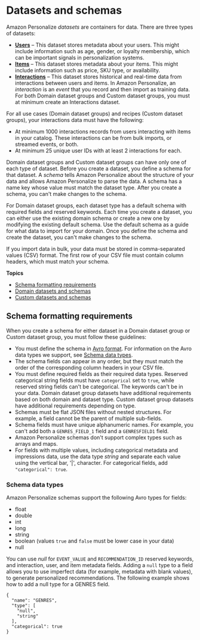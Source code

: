 # Datasets and schemas<a name="how-it-works-dataset-schema"></a>

Amazon Personalize *datasets* are containers for data\. There are three types of datasets:
+ [**Users**](users-datasets.md) – This dataset stores metadata about your users\. This might include information such as age, gender, or loyalty membership, which can be important signals in personalization systems\.
+ [**Items**](items-datasets.md) – This dataset stores metadata about your items\. This might include information such as price, SKU type, or availability\.
+ [**Interactions**](interactions-datasets.md) – This dataset stores historical and real\-time data from interactions between users and items\. In Amazon Personalize, an *interaction* is an *event* that you record and then import as training data\. For both Domain dataset groups and Custom dataset groups, you must at minimum create an Interactions dataset\.

For all use cases \(Domain dataset groups\) and recipes \(Custom dataset groups\), your interactions data must have the following: 
+ At minimum 1000 interactions records from users interacting with items in your catalog\. These interactions can be from bulk imports, or streamed events, or both\.
+ At minimum 25 unique user IDs with at least 2 interactions for each\.

Domain dataset groups and Custom dataset groups can have only one of each type of dataset\. Before you create a dataset, you define a schema for that dataset\. A *schema* tells Amazon Personalize about the structure of your data and allows Amazon Personalize to parse the data\. A schema has a name key whose value must match the dataset type\. After you create a schema, you can't make changes to the schema\. 

 For Domain dataset groups, each dataset type has a default schema with required fields and reserved keywords\. Each time you create a dataset, you can either use the existing domain schema or create a new one by modifying the existing default schema\. Use the default schema as a guide for what data to import for your domain\. Once you define the schema and create the dataset, you can't make changes to the schema\. 

If you import data in bulk, your data must be stored in comma\-separated values \(CSV\) format\. The first row of your CSV file must contain column headers, which must match your schema\. 

**Topics**
+ [Schema formatting requirements](#general-schema-requirements)
+ [Domain datasets and schemas](domain-datasets-and-schemas.md)
+ [Custom datasets and schemas](custom-datasets-and-schemas.md)

## Schema formatting requirements<a name="general-schema-requirements"></a>

When you create a schema for either dataset in a Domain dataset group or Custom dataset group, you must follow these guidelines:
+  You must define the schema in [Avro format](https://docs.oracle.com/database/nosql-12.1.3.0/GettingStartedGuide/avroschemas.html)\. For information on the Avro data types we support, see [Schema data types](#personalize-datatypes)\.
+ The schema fields can appear in any order, but they must match the order of the corresponding column headers in your CSV file\.
+ You must define required fields as their required data types\. Reserved categorical string fields must have `categorical` set to `true`, while reserved string fields can't be categorical\. The keywords can't be in your data\. Domain dataset group datasets have additional requirements based on both domain and dataset type\. Custom dataset group datasets have additional requirements depending on type\.
+  Schemas must be flat JSON files without nested structures\. For example, a field cannot be the parent of multiple sub\-fields\. 
+  Schema fields must have unique alphanumeric names\. For example, you can't add both a `GENRES_FIELD_1` field and a `GENRESFIELD1` field\. 
+ Amazon Personalize schemas don't support complex types such as arrays and maps\.
+ For fields with multiple values, including categorical metadata and impressions data, use the data type *string* and separate each value using the vertical bar, '\|', character\. For categorical fields, add `"categorical": true`\.

### Schema data types<a name="personalize-datatypes"></a>

Amazon Personalize schemas support the following Avro types for fields:
+ float
+ double
+ int
+ long
+ string
+ boolean \(values `true` and `false` must be lower case in your data\)
+ null

 You can use *null* for `EVENT_VALUE` and `RECOMMENDATION_ID` reserved keywords, and interaction, user, and item metadata fields\. Adding a `null` type to a field allows you to use imperfect data \(for example, metadata with blank values\), to generate personalized recommendations\. The following example shows how to add a null type for a GENRES field\.

```
{
  "name": "GENRES",
  "type": [
    "null",
    "string"
  ],
  "categorical": true
}
```